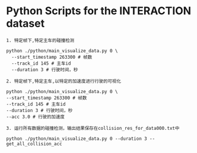 # Python Scripts for the INTERACTION dataset


`1. 特定帧下,特定主车的碰撞检测`

    python ./python/main_visualize_data.py 0 \
      --start_timestamp 263300 # 帧数
      --track_id 145 # 主车id
      --duration 3 # 行驶时间，秒


`2. 特定帧下,特定主车,以特定的加速度进行行驶的可视化`
    
    python ./python/main_visualize_data.py 0 \
    --start_timestamp 263300 # 帧数
    --track_id 145 # 主车id
    --duration 3 # 行驶时间，秒
    --acc 3.0 # 行驶的加速度

`3. 运行所有数据的碰撞检测，输出结果保存在collision_res_for_data000.txt中`

    python ./python/main_visualize_data.py 0 --duration 3 --get_all_collision_acc